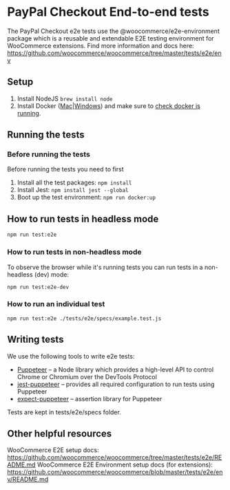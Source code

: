 # PayPal Checkout End-to-end tests

The PayPal Checkout e2e tests use the @woocommerce/e2e-environment package which is a reusable and extendable E2E testing environment for WooCommerce extensions. Find more information and docs here: https://github.com/woocommerce/woocommerce/tree/master/tests/e2e/env

## Setup

1. Install NodeJS `brew install node`
2. Install Docker ([Mac](https://docs.docker.com/docker-for-mac/install/)|[Windows](https://docs.docker.com/docker-for-windows/install/)) and make sure to [check docker is running](https://d.pr/i/lT7J7E).

## Running the tests

### Before running the tests
Before running the tests you need to first

1. Install all the test packages: `npm install`
2. Install Jest: `npm install jest --global`
3. Boot up the test environment: `npm run docker:up`

## How to run tests in headless mode

```
npm run test:e2e
```

### How to run tests in non-headless mode
To observe the browser while it's running tests you can run tests in a non-headless (dev) mode:

```
npm run test:e2e-dev
```

### How to run an individual test

```
npm run test:e2e ./tests/e2e/specs/example.test.js
```

## Writing tests

We use the following tools to write e2e tests:

- [Puppeteer](https://github.com/GoogleChrome/puppeteer) – a Node library which provides a high-level API to control Chrome or Chromium over the DevTools Protocol
- [jest-puppeteer](https://github.com/smooth-code/jest-puppeteer) – provides all required configuration to run tests using Puppeteer
- [expect-puppeteer](https://github.com/smooth-code/jest-puppeteer/tree/master/packages/expect-puppeteer) – assertion library for Puppeteer

Tests are kept in tests/e2e/specs folder.

## Other helpful resources

WooCommerce E2E setup docs: https://github.com/woocommerce/woocommerce/tree/master/tests/e2e/README.md
WooCommerce E2E Environment setup docs (for extensions): https://github.com/woocommerce/woocommerce/blob/master/tests/e2e/env/README.md
